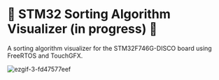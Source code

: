 # 🚧 STM32 Sorting Algorithm Visualizer (in progress) 🚧

A sorting algorithm visualizer for the STM32F746G-DISCO board using FreeRTOS and TouchGFX. 

![ezgif-3-fd47577eef](https://github.com/Blargian/Embedded-Sorting-Algorithms/assets/41984034/3fac2d33-fa3c-4106-a50c-5a20e1f5f388)
